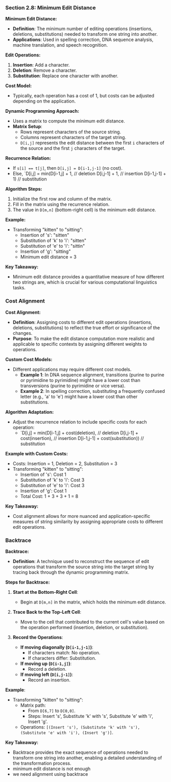 ### Section 2.8: Minimum Edit Distance

**Minimum Edit Distance:**
- **Definition**: The minimum number of editing operations (insertions, deletions, substitutions) needed to transform one string into another.
- **Applications**: Used in spelling correction, DNA sequence analysis, machine translation, and speech recognition.

**Edit Operations:**
1. **Insertion**: Add a character.
2. **Deletion**: Remove a character.
3. **Substitution**: Replace one character with another.

**Cost Model:**
- Typically, each operation has a cost of 1, but costs can be adjusted depending on the application.

**Dynamic Programming Approach:**
- Uses a matrix to compute the minimum edit distance.
- **Matrix Setup**:
  - Rows represent characters of the source string.
  - Columns represent characters of the target string.
  - `D[i,j]` represents the edit distance between the first `i` characters of the source and the first `j` characters of the target.

**Recurrence Relation:**
- If `s[i] == t[j]`, then `D[i,j] = D[i-1,j-1]` (no cost).
- Else, `D[i,j] = min(D[i-1,j] + 1,  // deletion
                      D[i,j-1] + 1,  // insertion
                      D[i-1,j-1] + 1) // substitution

**Algorithm Steps:**
1. Initialize the first row and column of the matrix.
2. Fill in the matrix using the recurrence relation.
3. The value in `D[m,n]` (bottom-right cell) is the minimum edit distance.

**Example:**
- Transforming "kitten" to "sitting":
  - Insertion of 's': "sitten"
  - Substitution of 'k' to 'i': "sitten"
  - Substitution of 'e' to 'i': "sittin"
  - Insertion of 'g': "sitting"
  - Minimum edit distance = 3

**Key Takeaway:**
- Minimum edit distance provides a quantitative measure of how different two strings are, which is crucial for various computational linguistics tasks.

### Cost Alignment

**Cost Alignment:**
- **Definition**: Assigning costs to different edit operations (insertions, deletions, substitutions) to reflect the true effort or significance of the changes.
- **Purpose**: To make the edit distance computation more realistic and applicable to specific contexts by assigning different weights to operations.

**Custom Cost Models:**
- Different applications may require different cost models.
  - **Example 1**: In DNA sequence alignment, transitions (purine to purine or pyrimidine to pyrimidine) might have a lower cost than transversions (purine to pyrimidine or vice versa).
  - **Example 2**: In spelling correction, substituting a frequently confused letter (e.g., 'a' to 'e') might have a lower cost than other substitutions.

**Algorithm Adaptation:**
- Adjust the recurrence relation to include specific costs for each operation:
  - `D[i,j] = min(D[i-1,j] + cost(deletion),  // deletion
                  D[i,j-1] + cost(insertion),  // insertion
                  D[i-1,j-1] + cost(substitution))  // substitution

**Example with Custom Costs:**
- Costs: Insertion = 1, Deletion = 2, Substitution = 3
- Transforming "kitten" to "sitting":
  - Insertion of 's': Cost 1
  - Substitution of 'k' to 'i': Cost 3
  - Substitution of 'e' to 'i': Cost 3
  - Insertion of 'g': Cost 1
  - Total Cost: 1 + 3 + 3 + 1 = 8

**Key Takeaway:**
- Cost alignment allows for more nuanced and application-specific measures of string similarity by assigning appropriate costs to different edit operations.

### Backtrace

**Backtrace:**
- **Definition**: A technique used to reconstruct the sequence of edit operations that transform the source string into the target string by tracing back through the dynamic programming matrix.

**Steps for Backtrace:**
1. **Start at the Bottom-Right Cell**:
   - Begin at `D[m,n]` in the matrix, which holds the minimum edit distance.

2. **Trace Back to the Top-Left Cell**:
   - Move to the cell that contributed to the current cell's value based on the operation performed (insertion, deletion, or substitution).

3. **Record the Operations**:
   - **If moving diagonally (`D[i-1,j-1]`)**:
     - If characters match: No operation.
     - If characters differ: Substitution.
   - **If moving up (`D[i-1,j]`)**:
     - Record a deletion.
   - **If moving left (`D[i,j-1]`)**:
     - Record an insertion.

**Example**:
- Transforming "kitten" to "sitting":
  - Matrix path:
    - From `D[6,7]` to `D[0,0]`.
    - Steps: Insert 's', Substitute 'k' with 's', Substitute 'e' with 'i', Insert 'g'.
  - Operations: `[(Insert 's'), (Substitute 'k' with 's'), (Substitute 'e' with 'i'), (Insert 'g')]`.

**Key Takeaway:**
- Backtrace provides the exact sequence of operations needed to transform one string into another, enabling a detailed understanding of the transformation process.
- minimum edit distance is not enough
- we need alignment using backtrace
